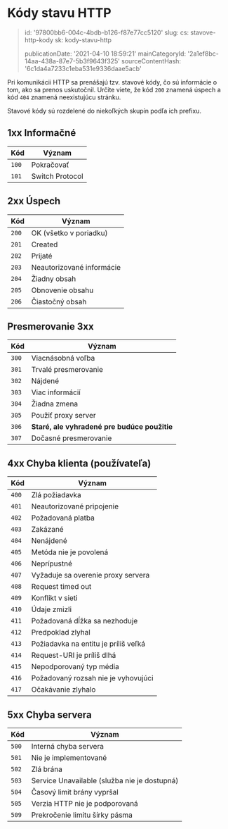 Kódy stavu HTTP
===============

> id: '97800bb6-004c-4bdb-b126-f87e77cc5120'
> slug:
> 	cs: stavove-http-kody
> 	sk: kody-stavu-http
> 
> publicationDate: '2021-04-10 18:59:21'
> mainCategoryId: '2a1ef8bc-14aa-438a-87e7-5b3f9643f325'
> sourceContentHash: '6c1da4a7233c1eba531e9336daae5acb'

Pri komunikácii HTTP sa prenášajú tzv. stavové kódy, čo sú informácie o tom, ako sa prenos uskutočnil. Určite viete, že kód `200` znamená úspech a kód `404` znamená neexistujúcu stránku.

Stavové kódy sú rozdelené do niekoľkých skupín podľa ich prefixu.

1xx Informačné
--------------

| Kód | Význam |
|-------|--------|
| `100` | Pokračovať |
| `101` | Switch Protocol |

2xx Úspech
----------

| Kód | Význam |
|-------|--------|
| `200` | OK (všetko v poriadku) |
| `201` | Created |
| `202` | Prijaté |
| `203` | Neautorizované informácie |
| `204` | Žiadny obsah |
| `205` | Obnovenie obsahu |
| `206` | Čiastočný obsah |

Presmerovanie 3xx
----------------

| Kód | Význam |
|-------|--------|
| `300` | Viacnásobná voľba |
| `301` | Trvalé presmerovanie |
| `302` | Nájdené |
| `303` | Viac informácií
| `304` | Žiadna zmena |
| `305` | Použiť proxy server |
| `306` | **Staré, ale vyhradené pre budúce použitie** |
| `307` | Dočasné presmerovanie |

4xx Chyba klienta (používateľa)
-----------------------------

| Kód | Význam |
|-------|--------|
| `400` | Zlá požiadavka |
| `401` | Neautorizované pripojenie |
| `402` | Požadovaná platba |
| `403` | Zakázané |
| `404` | Nenájdené |
| `405` | Metóda nie je povolená |
| `406` | Neprípustné |
| `407` | Vyžaduje sa overenie proxy servera |
| `408` | Request timed out |
| `409` | Konflikt v sieti |
| `410` | Údaje zmizli |
| `411` | Požadovaná dĺžka sa nezhoduje |
| `412` | Predpoklad zlyhal |
| `413` | Požiadavka na entitu je príliš veľká |
| `414` | Request-URI je príliš dlhá |
| `415` | Nepodporovaný typ média |
| `416` | Požadovaný rozsah nie je vyhovujúci |
| `417` | Očakávanie zlyhalo |

5xx Chyba servera
--------------

| Kód | Význam |
|-------|--------|
| `500` | Interná chyba servera |
| `501` | Nie je implementované |
| `502` | Zlá brána |
| `503` | Service Unavailable (služba nie je dostupná)
| `504` | Časový limit brány vypršal |
| `505` | Verzia HTTP nie je podporovaná |
| `509` | Prekročenie limitu šírky pásma |
